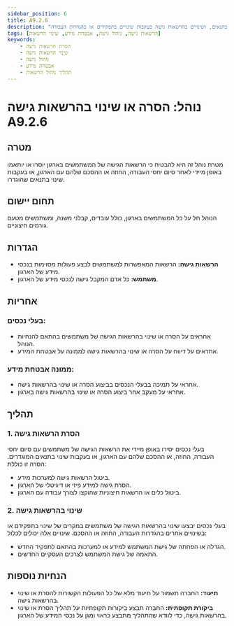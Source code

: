 ```yaml
---
sidebar_position: 6
title: A9.2.6
description: "נוהל להסרת או שינוי בהרשאות גישה של משתמשים בארגון. הנוהל מתאר את הצעדים להסרת הרשאות גישה עם סיום יחסי העבודה או שינוי בתנאים, ושינויים בהרשאות גישה בעקבות שינויים בתפקידים או בהגדרות העבודה."
tags: [הרשאות גישה, ניהול גישה, אבטחת מידע, שינוי הרשאות]
keywords:
    - הסרת הרשאות גישה
    - שינוי הרשאות גישה
    - ניהול גישה
    - אבטחת מידע
    - תהליך ניהול הרשאות
---
```



# נוהל: הסרה או שינוי בהרשאות גישה A9.2.6

## מטרה
מטרת נוהל זה היא להבטיח כי הרשאות הגישה של המשתמשים בארגון יוסרו או יותאמו באופן מיידי לאחר סיום יחסי העבודה, החוזה או ההסכם שלהם עם הארגון, או בעקבות שינוי בתנאים שהוגדרו.

## תחום יישום
הנוהל חל על כל המשתמשים בארגון, כולל עובדים, קבלני משנה, ומשתמשים מטעם גורמים חיצוניים.

## הגדרות
- **הרשאות גישה:** הרשאות המאפשרות למשתמשים לבצע פעולות מסוימות בנכסי מידע של הארגון.
- **משתמש:** כל אדם המקבל גישה לנכסי מידע של הארגון.

## אחריות
### בעלי נכסים:
- אחראים על הסרה או שינוי בהרשאות הגישה של משתמשים בהתאם להנחיות הנוהל.
- אחראים על דיווח על הסרה או שינוי בהרשאות גישה לממונה על אבטחת המידע.

### ממונה אבטחת מידע:
- אחראי על תמיכה בבעלי הנכסים בביצוע הסרה או שינוי בהרשאות גישה.
- אחראי על מעקב אחר ביצוע הסרה או שינוי בהרשאות גישה בארגון.

## תהליך
### 1. הסרת הרשאות גישה
בעלי נכסים יסירו באופן מיידי את הרשאות הגישה של משתמשים עם סיום יחסי העבודה, החוזה, או ההסכם שלהם עם הארגון, או בעקבות שינוי בתנאים המוגדרים. הסרה זו כוללת:
- ביטול הרשאות גישה למערכות מידע.
- הסרת גישה למידע פיזי או דיגיטלי של הארגון.
- ביטול כלים או הרשאות חיצוניות שהוקצו לצורך עבודה עם הארגון.

### 2. שינוי בהרשאות גישה
בעלי נכסים יבצעו שינוי בהרשאות הגישה של משתמשים במקרים של שינוי בתפקידם או בשינויים אחרים בהגדרות העבודה, החוזה או ההסכם. שינויים אלה יכולים לכלול:
- הגדלה או הפחתה של גישת המשתמש למידע או למערכות בהתאם לתפקיד החדש.
- התאמה של גישת המשתמש לצרכים העסקיים החדשים.

## הנחיות נוספות
- **תיעוד:** החברה תשמור על תיעוד מלא של כל הפעולות הקשורות להסרת או שינוי בהרשאות גישה.
- **ביקורת תקופתית:** החברה תבצע ביקורות תקופתיות על תהליך הסרת או שינוי בהרשאות גישה, כדי לוודא שהתהליך מתבצע כראוי ומגן על נכסי המידע של הארגון.